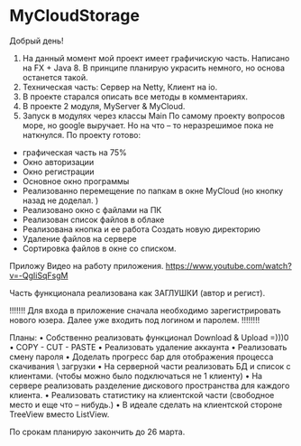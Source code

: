 # MyCloudStorage

Добрый день!
1.	На данный момент мой проект имеет графичискую часть. 
Написано на FX + Java 8. В принципе планирую украсить немного, но основа останется такой. 
2.	Техническая часть: Сервер на Netty, Клиент на io.
3.	В проекте старался описать все методы в комментариях. 
4.	В проекте 2 модуля, MyServer & MyCloud.
5.	Запуск в модулях через классы Main
По самому проекту вопросов море, но google выручает. Но на что – то неразрешимое пока не наткнулся. 
По проекту готово:
- графическая часть на 75%
- Окно авторизации
- Окно регистрации
- Основное окно программы
- Реализованно перемещение по папкам в окне MyCloud (но кнопку назад не доделал. )
- Реализовано окно с файлами на ПК
- Реализован список файлов в облаке
- Реализована кнопка и ее работа Создать новую директорию
- Удаление файлов на сервере
- Сортировка файлов в окне со списком. 

Приложу Видео на работу приложения.
https://www.youtube.com/watch?v=-QgIiSqFsgM

Часть функционала реализована как ЗАГЛУШКИ (автор и регист). 

!!!!!!! Для входа в приложение сначала необходимо зарегистрировать нового юзера. Далее уже входить под логином и паролем. !!!!!!!!

Планы: 
•	Собственно реализовать функционал Download & Upload =)))0 
•	COPY  - CUT - PASTE
•	Реализовать удаление аккаунта
•	Реализовать смену пароля
•	Доделать прогресс бар для отображения процесса скачивания \ загрузки
•	На серверной части реализовать БД и список с клиентами. (чтобы можно было подключаться не 1 клиенту)
•	На сервере реализовать разделение дискового пространства для каждого клиента.
•	Реализовать статистику на клиентской части (свободное место и еще что – нибудь.)
•	В идеале сделать на клиентской стороне TreeView вместо ListView.

По срокам планирую закончить до 26 марта.
